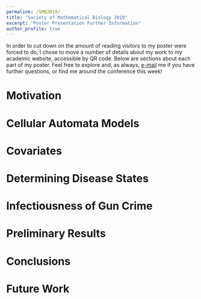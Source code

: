 ```yaml
---
permalink: /SMB2019/
title: "Society of Mathematical Biology 2019"
excerpt: "Poster Presentation Further Information"
author_profile: true
---
```

In order to cut down on the amount of reading visitors to my poster were forced to do, I chose to move a number of details about my work to my academic website, accessible by QR code. Below are sections about each part of my poster. Feel free to explore and, as always, [e-mail](mailto:sscott41@vols.utk.edu) me if you have further questions, or find me around the conference this week!

Motivation
======

Cellular Automata Models
======

Covariates
======

Determining Disease States
======

Infectiousness of Gun Crime
======

Preliminary Results
======

Conclusions
======

Future Work
======
